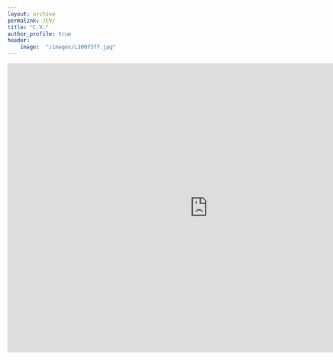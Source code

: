 ```yaml
---
layout: archive
permalink: /CV/
title: "C.V."
author_profile: true
header:
	image:  "/images/L1007377.jpg"
---
```


<embed src="https://leex5089.github.io/images/wflee_cv.pdf" type="application/pdf" width="900px" height="650px"/>
